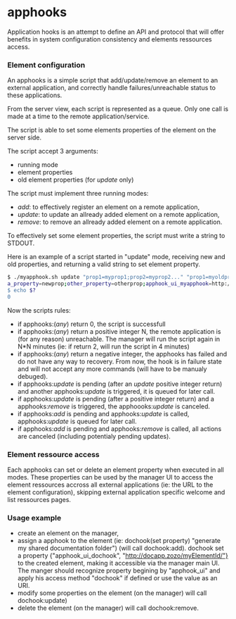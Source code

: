 # apphooks

Application hooks is an attempt to define an API and protocol that will offer benefits in system configuration consistency and elements ressources access.

### Element configuration
An apphooks is a simple script that add/update/remove an element to an external application, and correctly handle failures/unreachable status to these applications.

From the server view, each script is represented as a queue. Only one call is made at a time to the remote application/service.

The script is able to set some elements properties of the element on the server side.

The script accept 3 arguments:
* running mode
* element properties
* old element properties (for *update* only)

The script must implement three running modes:
* *add*:    to effectively register an element on a remote application,
* *update*: to update an allready added element on a remote application,
* *remove*: to remove an allready added element on a remote application.

To effectively set some element properties, the script must write a string to STDOUT.

Here is an example of a script started in "update" mode, receiving new and old properties,
and returning a valid string to set element property.
```sh
$ ./myapphook.sh update "prop1=myprop1;prop2=myprop2..." "prop1=myoldprop1;prop2=myoldprop2..."
a_property=newprop;other_property=otherprop;apphook_ui_myapphook=http://myappaddress/elementId"
$ echo $?
0
```

Now the scripts rules:
- if apphooks:(*any*) return 0, the script is successfull
- if apphooks:(*any*) return a positive integer N, the remote application is (for any reason) unreachable. The manager will run the script again in N*N minutes (ie: if return 2, will run the script in 4 minutes)
- if apphooks:(*any*) return a negative integer, the apphooks has failed and do not have any way to recovery. From now, the hook is in failure state and will not accept any more commands (will have to be manualy debuged).
- if apphooks:*update* is pending (after an *update* positive integer return) and another apphooks:*update* is triggered, it is queued for later call.
- if apphooks:*update* is pending (after a positive integer return) and a apphooks:*remove* is triggered, the apphoooks:*update* is canceled.
- if apphooks:*add* is pending and apphooks:*update* is called, apphooks:*update* is queued for later call.
- if apphooks:*add* is pending and apphooks:*remove* is called, all actions are canceled (including potentialy pending updates).


### Element ressource access
Each apphooks can set or delete an element property when executed in all modes. These properties can be used by the manager UI to access the element ressources accross all external applications (ie: the URL to the element configuration), skipping external application specific welcome and list ressources pages.

### Usage example
- create an element on the manager,
- assign a apphook to the element (ie: dochook(set property) "generate my shared documentation folder") (will call dochook:add). dochook set a property {"apphook_ui_dochook", "http://docapp.zozo/myElementId/"} to the created element, making it accessible via the manager main UI. The manger should recognize property begining by "apphook_ui" and apply his access method "dochook" if defined or use the value as an URI.
- modify some properties on the element (on the manager) will call dochook:update)
- delete the element (on the manager) will call dochook:remove.